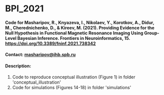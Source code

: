 # BPI_2021

#### Code for Masharipov, R., Knyazeva, I., Nikolaev, Y., Korotkov, A., Didur, M., Cherednichenko, D., & Kireev, M. (2021). Providing Evidence for the Null Hypothesis in Functional Magnetic Resonance Imaging Using Group-Level Bayesian Inference. Frontiers in Neuroinformatics, 15. https://doi.org/10.3389/fninf.2021.738342

#### Contact: masharipov@ihb.spb.ru

#### Description:

1) Code to reproduce conceptual illustration (Figure 1) in folder 'conceptual_illustration'
2) Code for simulations (Figures 14-18) in folder 'simulations'   


